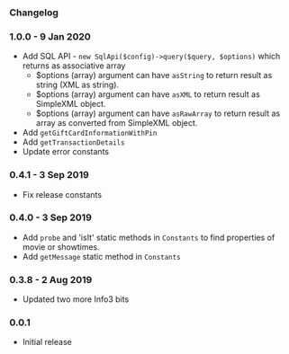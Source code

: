 ### Changelog

### 1.0.0 - 9 Jan 2020
- Add SQL API - `new SqlApi($config)->query($query, $options)` which returns as associative array   
    - $options (array) argument can have  `asString` to return result as string (XML as string).
    - $options (array) argument can have  `asXML` to return result as SimpleXML object.
    - $options (array) argument can have  `asRawArray` to return result as array as converted from SimpleXML object.
- Add `getGiftCardInformationWithPin`
- Add `getTransactionDetails`
- Update error constants  
  
### 0.4.1 - 3 Sep 2019
- Fix release constants

### 0.4.0 - 3 Sep 2019
- Add `probe` and 'isIt' static methods in `Constants` to find properties of movie or showtimes.
- Add `getMessage` static method in `Constants`

### 0.3.8 - 2 Aug 2019
- Updated two more Info3 bits  

### 0.0.1
- Initial release 
